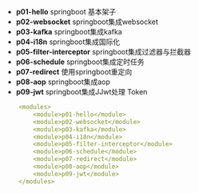 
- **p01-hello**  springboot 基本架子
- **p02-websocket**  springboot集成websocket
- **p03-kafka**  springboot集成kafka
- **p04-i18n**  springboot集成国际化
- **p05-filter-interceptor**  springboot集成过滤器与拦截器
- **p06-schedule**   springboot集成定时任务
- **p07-redirect**  使用springboot重定向
- **p08-aop**  springboot集成aop
- **p09-jwt**  springboot集成JJwt处理 Token

```yml
    <modules>
        <module>p01-hello</module>
        <module>p02-websocket</module>
        <module>p03-kafka</module>
        <module>p04-i18n</module>
        <module>p05-filter-interceptor</module>
        <module>p06-schedule</module>
        <module>p07-redirect</module>
        <module>p08-aop</module>
        <module>p09-jwt</module>
    </modules>
```